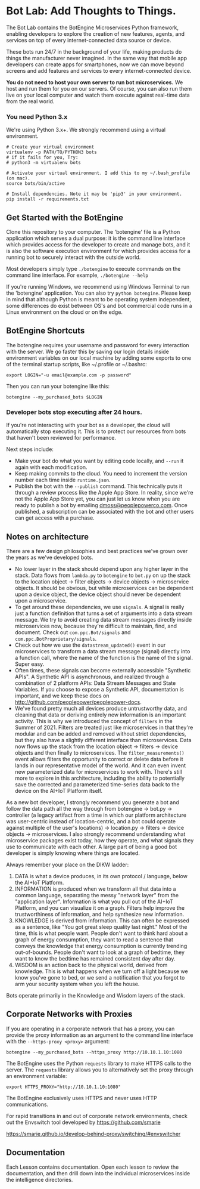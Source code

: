 # Bot Lab: Add Thoughts to Things.

The Bot Lab contains the BotEngine Microservices Python framework, enabling developers to explore the creation of new features, agents, and services on top of every internet-connected data source or device. 

These bots run 24/7 in the background of your life, making products do things the manufacturer never imagined. In the same way that mobile app developers can create apps for smartphones, now we can move beyond screens and add features and services to every internet-connected device. 

**You do not need to host your own server to run bot microservices.** We host and run them for you on our servers. Of course, you can also run them live on your local computer and watch them execute against real-time data from the real world.


### You need Python 3.x
We're using Python 3.x+. We strongly recommend using a virtual environment. 

```
# Create your virtual environment
virtualenv -p PATH/TO/PYTHON3 bots
# if it fails for you, Try:
# python3 -m virtualenv bots

# Activate your virtual environment. I add this to my ~/.bash_profile (on mac).
source bots/bin/active

# Install dependencies. Note it may be 'pip3' in your environment.
pip install -r requirements.txt
```

## Get Started with the BotEngine

Clone this repository to your computer. The 'botengine' file is a Python application which serves a dual purpose: it is the command line interface which provides access for the developer to create and manage bots, and it is also the software execution environment for which provides access for a running bot to securely interact with the outside world.

Most developers simply type `./botengine` to execute commands on the command line interface. For example, `./botengine --help`

If you're running Windows, we recommend using Windows Terminal to run the 'botengine' application. You can also try `python botengine`. Please keep in mind that although Python is meant to be operating system independent, some differences do exist between OS's and bot commercial code runs in a Linux environment on the cloud or on the edge.


## BotEngine Shortcuts

The botengine requires your username and password for every interaction with the server. We go faster this by saving our login details inside environment variables on our local machine by adding some exports to one of the terminal startup scripts, like ~/.profile or ~/.bashrc:

`export LOGIN="-u email@example.com -p password"`

Then you can run your botengine like this:

`botengine --my_purchased_bots $LOGIN`


### Developer bots stop executing after 24 hours.

If you're not interacting with your bot as a developer, the cloud will automatically stop executing it. This is to protect our resources from bots that haven't been reviewed for performance.

Next steps include:
* Make your bot do what you want by editing code locally, and `--run` it again with each modification.
* Keep making commits to the cloud. You need to increment the version number each time inside `runtime.json`.
* Publish the bot with the `--publish` command. This technically puts it through a review process like the Apple App Store. In reality, since we're not the Apple App Store yet, you can just let us know when you are ready to publish a bot by emailing dmoss@peoplepowerco.com. Once published, a subscription can be associated with the bot and other users can get access with a purchase.


## Notes on architecture

There are a few design philosophies and best practices we've grown over the years as we've developed bots. 

* No lower layer in the stack should depend upon any higher layer in the stack. Data flows from `lambda.py` to `botengine` to `bot.py` on up the stack to the location object -> filter objects -> device objects -> microservice objects. It should be obvious, but while microservices can be dependent upon a device object, the device object should never be dependent upon a microservice.
* To get around these dependencies, we use `signals`. A signal is really just a function definition that turns a set of arguments into a data stream message. We try to avoid creating data stream messages directly inside microservices now, because they're difficult to maintain, find, and document. Check out `com.ppc.Bot/signals` and `com.ppc.BotProprietary/signals`. 
* Check out how we use the `datastream_updated()` event in our microservices to transform a data stream message (signal) directly into a function call, where the name of the function is the name of the signal. Super easy.
* Often times, these signals can become externally accessible "Synthetic APIs". A Synthetic API is asynchronous, and realized through a combination of 2 platform APIs: Data Stream Messages and State Variables. If you choose to expose a Synthetic API, documentation is important, and we keep these docs on http://github.com/peoplepower/peoplepower-docs.
* We've found pretty much all devices produce untrustworthy data, and cleaning that data or deriving entirely new information is an important activity. This is why we introduced the concept of `filters` in the Summer of 2021. Filters are treated just like microservices in that they're modular and can be added and removed without strict dependencies, but they also have a slightly different interface than microservices. Data now flows up the stack from the location object -> filters -> device objects and then finally to microservices. The `filter_measurements()` event allows filters the opportunity to correct or delete data before it lands in our representative model of the world. And it can even invent new parameterized data for microservices to work with. There's still more to explore in this architecture, including the ability to potentially save the corrected and parameterized time-series data back to the device on the AI+IoT Platform itself.

As a new bot developer, I strongly recommend you generate a bot and follow the data path all the way through from botengine -> bot.py -> controller (a legacy artifact from a time in which our platform architecture was user-centric instead of location-centric, and a bot could operate against multiple of the user's locations) -> location.py -> filters -> device objects -> microservices. I also strongly recommend understanding what microservice packages exist today, how they operate, and what signals they use to communicate with each other. A large part of being a good bot developer is simply knowing where things are located.

Always remember your place on the DIKW ladder: 
1. DATA is what a device produces, in its own protocol / language, below the AI+IoT Platform.
2. INFORMATION is produced when we transform all that data into a common language, separating the messy "network layer" from the "application layer". Information is what you pull out of the AI+IoT Platform, and you can visualize it on a graph. Filters help improve the trustworthiness of information, and help synthesize new information.
3. KNOWLEDGE is derived from information. This can often be expressed as a sentence, like "You got great sleep quality last night." Most of the time, this is what people want. People don't want to think hard about a graph of energy consumption, they want to read a sentence that conveys the knowledge that energy consumption is currently trending out-of-bounds. People don't want to look at a graph of bedtime, they want to know the bedtime has remained consistent day after day.
4. WISDOM is an action back to the physical world, derived from knowledge. This is what happens when we turn off a light because we know you've gone to bed, or we send a notification that you forgot to arm your security system when you left the house.

Bots operate primarily in the Knowledge and Wisdom layers of the stack.


## Corporate Networks with Proxies

If you are operating in a corporate network that has a proxy, you can provide the proxy information as an argument to the command line interface with the `--https-proxy <proxy>` argument:

`botengine --my_purchased_bots --https_proxy http://10.10.1.10:1080`

The BotEngine uses the Python `requests` library to make HTTPS calls to the server. The `requests` library allows you to alternatively set the proxy through an environment variable:

`export HTTPS_PROXY="http://10.10.1.10:1080"`

The BotEngine exclusively uses HTTPS and never uses HTTP communications. 

For rapid transitions in and out of corporate network environments, check out the Envswitch tool developed by https://github.com/smarie

https://smarie.github.io/develop-behind-proxy/switching/#envswitcher


## Documentation

Each Lesson contains documentation. Open each lesson to review the documentation, and then drill down into the individual microservices inside the intelligence directories.

